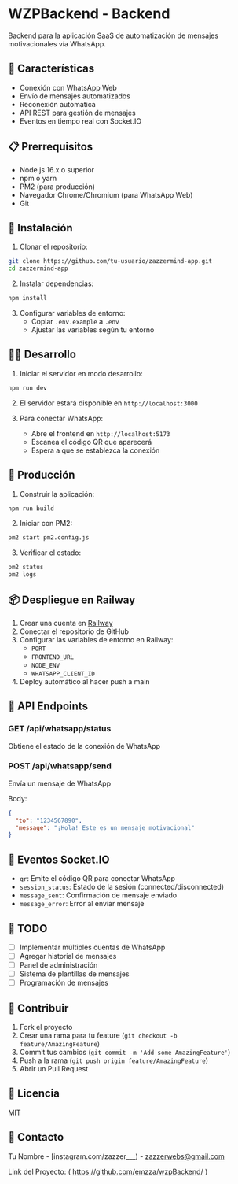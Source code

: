 # WZPBackend - Backend

Backend para la aplicación SaaS de automatización de mensajes motivacionales vía WhatsApp.

## 🚀 Características

- Conexión con WhatsApp Web
- Envío de mensajes automatizados
- Reconexión automática
- API REST para gestión de mensajes
- Eventos en tiempo real con Socket.IO

## 📋 Prerrequisitos

- Node.js 16.x o superior
- npm o yarn
- PM2 (para producción)
- Navegador Chrome/Chromium (para WhatsApp Web)
- Git

## 🔧 Instalación

1. Clonar el repositorio:
```bash
git clone https://github.com/tu-usuario/zazzermind-app.git
cd zazzermind-app
```

2. Instalar dependencias:
```bash
npm install
```

3. Configurar variables de entorno:
   - Copiar `.env.example` a `.env`
   - Ajustar las variables según tu entorno

## 🏃‍♂️ Desarrollo

1. Iniciar el servidor en modo desarrollo:
```bash
npm run dev
```

2. El servidor estará disponible en `http://localhost:3000`

3. Para conectar WhatsApp:
   - Abre el frontend en `http://localhost:5173`
   - Escanea el código QR que aparecerá
   - Espera a que se establezca la conexión

## 🚀 Producción

1. Construir la aplicación:
```bash
npm run build
```

2. Iniciar con PM2:
```bash
pm2 start pm2.config.js
```

3. Verificar el estado:
```bash
pm2 status
pm2 logs
```

## 📦 Despliegue en Railway

1. Crear una cuenta en [Railway](https://railway.app)
2. Conectar el repositorio de GitHub
3. Configurar las variables de entorno en Railway:
   - `PORT`
   - `FRONTEND_URL`
   - `NODE_ENV`
   - `WHATSAPP_CLIENT_ID`
4. Deploy automático al hacer push a main

## 🔌 API Endpoints

### GET /api/whatsapp/status
Obtiene el estado de la conexión de WhatsApp

### POST /api/whatsapp/send
Envía un mensaje de WhatsApp

Body:
```json
{
  "to": "1234567890",
  "message": "¡Hola! Este es un mensaje motivacional"
}
```

## 📡 Eventos Socket.IO

- `qr`: Emite el código QR para conectar WhatsApp
- `session_status`: Estado de la sesión (connected/disconnected)
- `message_sent`: Confirmación de mensaje enviado
- `message_error`: Error al enviar mensaje

## 📝 TODO

- [ ] Implementar múltiples cuentas de WhatsApp
- [ ] Agregar historial de mensajes
- [ ] Panel de administración
- [ ] Sistema de plantillas de mensajes
- [ ] Programación de mensajes

## 🤝 Contribuir

1. Fork el proyecto
2. Crear una rama para tu feature (`git checkout -b feature/AmazingFeature`)
3. Commit tus cambios (`git commit -m 'Add some AmazingFeature'`)
4. Push a la rama (`git push origin feature/AmazingFeature`)
5. Abrir un Pull Request

## 📄 Licencia

MIT

## 📧 Contacto

Tu Nombre - [instagram.com/zazzer___) - zazzerwebs@gmail.com

Link del Proyecto: ( https://github.com/emzza/wzpBackend/ )
